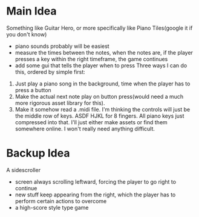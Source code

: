 
# Main Idea
Something like Guitar Hero, or more specifically like Piano Tiles(google it if you don't know)
- piano sounds probably will be easiest
- measure the times between the notes, when the notes are, if the player presses a key within the right timeframe, the game continues
- add some gui that tells the player when to press
Three ways I can do this, ordered by simple first:
1. Just play a piano song in the background, time when the player has to press a button
2. Make the actual next note play on button press(would need a much more rigorous asset library for this).
3. Make it somehow read a .midi file.
I'm thinking the controls will just be the middle row of keys. ASDF HJKL for 8 fingers. All piano keys just compressed into that.
I'll just either make assets or find them somewhere online. I won't really need anything difficult.

# Backup Idea
 A sidescroller
- screen always scrolling leftward, forcing the player to go right to continue
- new stuff keep appearing from the right, which the player has to perform certain actions to overcome
- a high-score style type game
